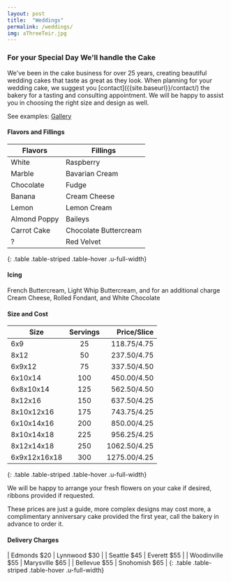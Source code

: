 ```yaml
---
layout: post
title:  "Weddings"
permalink: /weddings/
img: aThreeTeir.jpg
---
```


<h3>For your Special Day We'll handle the Cake</h3>
We've been in the cake business for over 25 years, creating beautiful wedding cakes that taste as great as they look. When planning for your wedding cake, we suggest you [contact]({{site.baseurl}}/contact/) the bakery for a tasting and consulting appointment. We will be happy to assist you in choosing the right size and design as well.

See examples: <a class="button" href="{{site.baseurl}}/gallery">Gallery</a>

<h4>Flavors and Fillings</h4>

| Flavors      | Fillings              |
|--------------|-----------------------|
| White        | Raspberry             |
| Marble       | Bavarian Cream        |
| Chocolate    | Fudge                 |
| Banana       | Cream Cheese          |
| Lemon        | Lemon Cream           |
| Almond Poppy | Baileys               |
| Carrot Cake  | Chocolate Buttercream |
|     ?        | Red Velvet            |
{: .table .table-striped .table-hover .u-full-width}

<h4>Icing</h4>
French Buttercream, Light Whip Buttercream, and for an additional charge Cream Cheese, Rolled Fondant, and White Chocolate

<h4>Size and Cost</h4>

| Size         | Servings |     Price/Slice |
|--------------|:--------:|----------------:|
| 6x9          |    25    |   $118.75/$4.75 |
| 8x12         |    50    |   $237.50/$4.75 |
| 6x9x12       |    75    |   $337.50/$4.50 |
| 6x10x14      |   100    |   $450.00/$4.50 |
| 6x8x10x14    |   125    |   $562.50/$4.50 |
| 8x12x16      |   150    |   $637.50/$4.25 |
| 8x10x12x16   |   175    |   $743.75/$4.25 |
| 6x10x14x16   |   200    |   $850.00/$4.25 |
| 8x10x14x18   |   225    |   $956.25/$4.25 |
| 8x12x14x18   |   250    |  $1062.50/$4.25 |
| 6x9x12x16x18 |   300    |  $1275.00/$4.25 |
{: .table .table-striped .table-hover .u-full-width}

We will be happy to arrange your fresh flowers on your cake if desired, ribbons provided if requested.

These prices are just a guide, more complex designs may cost more, a complimentary anniversary cake provided the first year, call the bakery in advance to order it.

<h4>Delivery Charges</h4>

| Edmonds $20     | Lynnwood $30   |
| Seattle $45     | Everett $55    |
| Woodinville $55 | Marysville $65 |
| Bellevue $55    | Snohomish $65  |
{: .table .table-striped .table-hover .u-full-width}